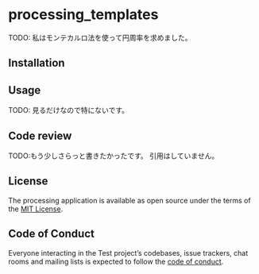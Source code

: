 # processing_templates

TODO: 私はモンテカルロ法を使って円周率を求めました。

## Installation

## Usage
TODO: 見るだけなので特にないです。

## Code review

TODO:もう少しさらっと書きたかったです。 
引用はしていません。


## License


The processing application is available as open source under the terms of the [MIT License](https://opensource.org/licenses/MIT).

## Code of Conduct

Everyone interacting in the Test project’s codebases, issue trackers, chat rooms and mailing lists is expected to follow the [code of conduct](https://github.com/[USERNAME]/processing_templates/blob/master/CODE_OF_CONDUCT.md).
